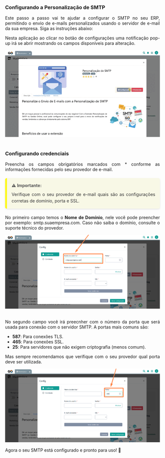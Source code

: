 <div style="text-align: justify">

### Configurando a Personalização de SMTP

Este passo a passo vai te ajudar a configurar o SMTP no seu ERP, permitindo o envio de e-mails personalizados usando o servidor de e-mail da sua empresa. Siga as instruções abaixo:

Nesta aplicação ao clicar no botão de configurações uma notificação pop-up irá se abrir mostrando os campos disponíveis para alteração.

<div style="text-align: center">
    <img src="https://github.com/Gestao-Online/public-docs/blob/dd8468ade6418c6fb1616645af0d484158434034/erp-v2/marketplace/extensions/br.com.gestao-online.smtp/assets/extensao_smtp_03.gif?raw=true" alt="0" width="800"> 
</div>

<br>

### Configurando credenciais

Preencha os campos obrigatórios marcados com * conforme as informações fornecidas pelo seu provedor de e-mail.

<div style="background-color:rgb(248, 248, 230); border-left: 6px solid rgb(253, 249, 27); padding: 15px; margin: 20px 0; border-radius: 5px; color: #333; box-shadow: 0 2px 5px rgba(0, 0, 0, 0.1);"><h4 style="margin: 0 0 10px; font-size: 1em; color: #555;">⚠️ Importante:</h4><p style="margin: 0; line-height: 1.5;">Verifique com o seu provedor de e-mail quais são as configurações corretas de domínio, porta e SSL.</div>

No primeiro campo temos o **Nome de Domínio**, nele você pode preencher por exemplo: smtp.suaempresa.com. Caso não saiba o domínio, consulte o suporte técnico do provedor.

<div style="text-align: center">
    <img src="https://github.com/Gestao-Online/public-docs/blob/a5ca1f39e29c5afaebae95c3aac2f3abc5e98791/erp-v2/marketplace/extensions/br.com.gestao-online.smtp/assets/extensao_smtp_04.png?raw=true" alt="0" width="800"> 
</div>

<br>

No segundo campo você irá preecnher com o número da porta que será usada para conexão com o servidor SMTP. A portas mais comuns são:

- **587**: Para conexões TLS.
- **465**: Para conexões SSL.
- **25**: Para servidores que não exigem criptografia (menos comum).

Mas sempre recomendamos que verifique com o seu provedor qual porta deve ser utilizada.

<div style="text-align: center">
    <img src="https://github.com/Gestao-Online/public-docs/blob/a5ca1f39e29c5afaebae95c3aac2f3abc5e98791/erp-v2/marketplace/extensions/br.com.gestao-online.smtp/assets/extensao_smtp_05.png?raw=true" alt="0" width="800"> 
</div>


Agora o seu SMTP está configurado e pronto para uso! 🎉

</div>